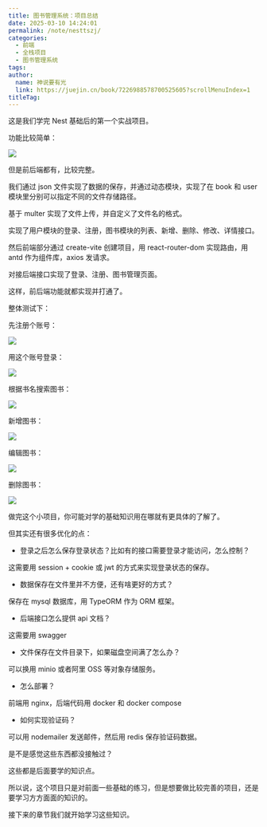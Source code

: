 ```yaml
---
title: 图书管理系统：项目总结
date: 2025-03-10 14:24:01
permalink: /note/nesttszj/
categories:
  - 前端
  - 全栈项目
  - 图书管理系统
tags:
author: 
  name: 神说要有光
  link: https://juejin.cn/book/7226988578700525605?scrollMenuIndex=1
titleTag: 
---
```

这是我们学完 Nest 基础后的第一个实战项目。

功能比较简单：

![](https://p1-juejin.byteimg.com/tos-cn-i-k3u1fbpfcp/34f6cbd2e52c483e8d6a91f6033330e0~tplv-k3u1fbpfcp-jj-mark:0:0:0:0:q75.image#?w=1354&h=1142&s=96014&e=png&b=ffffff)

但是前后端都有，比较完整。

我们通过 json 文件实现了数据的保存，并通过动态模块，实现了在 book 和 user 模块里分别可以指定不同的文件存储路径。

基于 multer 实现了文件上传，并自定义了文件名的格式。

实现了用户模块的登录、注册，图书模块的列表、新增、删除、修改、详情接口。

然后前端部分通过 create-vite 创建项目，用 react-router-dom 实现路由，用 antd 作为组件库，axios 发请求。

对接后端接口实现了登录、注册、图书管理页面。

这样，前后端功能就都实现并打通了。

整体测试下：

先注册个账号：

![](https://p9-juejin.byteimg.com/tos-cn-i-k3u1fbpfcp/3edd949210ea4c2d84d64c77d1920928~tplv-k3u1fbpfcp-jj-mark:0:0:0:0:q75.image#?w=2424&h=1258&s=448023&e=gif&f=52&b=fefefe)

用这个账号登录：

![](https://p1-juejin.byteimg.com/tos-cn-i-k3u1fbpfcp/3e97eb7e82bb44eb9eece9c6df29946e~tplv-k3u1fbpfcp-jj-mark:0:0:0:0:q75.image#?w=2424&h=1258&s=698347&e=gif&f=54&b=fefefe)

根据书名搜索图书：

![](https://p1-juejin.byteimg.com/tos-cn-i-k3u1fbpfcp/50ccc9e0443a4e36aadb58a0d90ccb2c~tplv-k3u1fbpfcp-jj-mark:0:0:0:0:q75.image#?w=2424&h=1258&s=951935&e=gif&f=70&b=fafafa)

新增图书：

![](https://p1-juejin.byteimg.com/tos-cn-i-k3u1fbpfcp/24f0e478fd8240658b488cb3f7c8db5d~tplv-k3u1fbpfcp-jj-mark:0:0:0:0:q75.image#?w=2600&h=1528&s=6356259&e=gif&f=56&b=fbfbfb)

编辑图书：

![](https://p6-juejin.byteimg.com/tos-cn-i-k3u1fbpfcp/7a467463fc3647ac9f4643fb2913c079~tplv-k3u1fbpfcp-jj-mark:0:0:0:0:q75.image#?w=2600&h=1528&s=6043969&e=gif&f=59&b=fbfafa)

删除图书：

![](https://p3-juejin.byteimg.com/tos-cn-i-k3u1fbpfcp/aaa13c1b24264ad79f352c2a471a17c6~tplv-k3u1fbpfcp-jj-mark:0:0:0:0:q75.image#?w=2600&h=1528&s=909694&e=gif&f=29&b=fcfbfb)

做完这个小项目，你可能对学的基础知识用在哪就有更具体的了解了。

但其实还有很多优化的点：

- 登录之后怎么保存登录状态？比如有的接口需要登录才能访问，怎么控制？

这需要用 session + cookie 或 jwt 的方式来实现登录状态的保存。

- 数据保存在文件里并不方便，还有啥更好的方式？

保存在 mysql 数据库，用 TypeORM 作为 ORM 框架。

- 后端接口怎么提供 api 文档？

这需要用 swagger

- 文件保存在文件目录下，如果磁盘空间满了怎么办？

可以换用 minio 或者阿里 OSS 等对象存储服务。

- 怎么部署？

前端用 nginx，后端代码用 docker 和 docker compose

- 如何实现验证码？

可以用 nodemailer 发送邮件，然后用 redis 保存验证码数据。

是不是感觉这些东西都没接触过？

这些都是后面要学的知识点。

所以说，这个项目只是对前面一些基础的练习，但是想要做比较完善的项目，还是要学习方方面面的知识的。

接下来的章节我们就开始学习这些知识。
